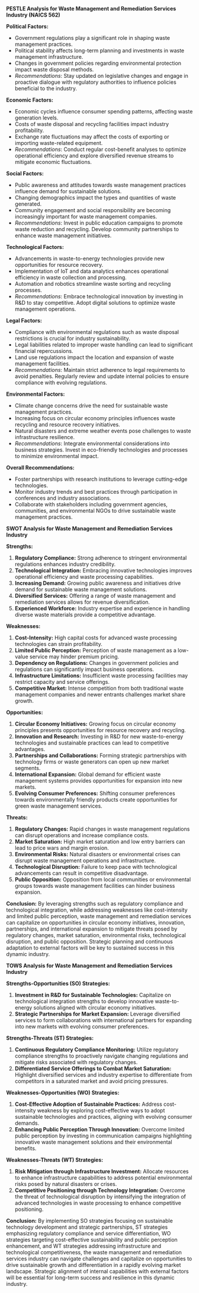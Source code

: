 **PESTLE Analysis for Waste Management and Remediation Services Industry (NAICS 562)**

**Political Factors:**
- Government regulations play a significant role in shaping waste management practices.
- Political stability affects long-term planning and investments in waste management infrastructure.
- Changes in government policies regarding environmental protection impact waste disposal methods.
- *Recommendations*: Stay updated on legislative changes and engage in proactive dialogue with regulatory authorities to influence policies beneficial to the industry.

**Economic Factors:**
- Economic cycles influence consumer spending patterns, affecting waste generation levels.
- Costs of waste disposal and recycling facilities impact industry profitability.
- Exchange rate fluctuations may affect the costs of exporting or importing waste-related equipment.
- *Recommendations*: Conduct regular cost-benefit analyses to optimize operational efficiency and explore diversified revenue streams to mitigate economic fluctuations.

**Social Factors:**
- Public awareness and attitudes towards waste management practices influence demand for sustainable solutions.
- Changing demographics impact the types and quantities of waste generated.
- Community engagement and social responsibility are becoming increasingly important for waste management companies.
- *Recommendations*: Invest in public education campaigns to promote waste reduction and recycling. Develop community partnerships to enhance waste management initiatives.

**Technological Factors:**
- Advancements in waste-to-energy technologies provide new opportunities for resource recovery.
- Implementation of IoT and data analytics enhances operational efficiency in waste collection and processing.
- Automation and robotics streamline waste sorting and recycling processes.
- *Recommendations*: Embrace technological innovation by investing in R&D to stay competitive. Adopt digital solutions to optimize waste management operations.

**Legal Factors:**
- Compliance with environmental regulations such as waste disposal restrictions is crucial for industry sustainability.
- Legal liabilities related to improper waste handling can lead to significant financial repercussions.
- Land use regulations impact the location and expansion of waste management facilities.
- *Recommendations*: Maintain strict adherence to legal requirements to avoid penalties. Regularly review and update internal policies to ensure compliance with evolving regulations.

**Environmental Factors:**
- Climate change concerns drive the need for sustainable waste management practices.
- Increasing focus on circular economy principles influences waste recycling and resource recovery initiatives.
- Natural disasters and extreme weather events pose challenges to waste infrastructure resilience.
- *Recommendations*: Integrate environmental considerations into business strategies. Invest in eco-friendly technologies and processes to minimize environmental impact.

**Overall Recommendations:** 
- Foster partnerships with research institutions to leverage cutting-edge technologies.
- Monitor industry trends and best practices through participation in conferences and industry associations.
- Collaborate with stakeholders including government agencies, communities, and environmental NGOs to drive sustainable waste management practices.

**SWOT Analysis for Waste Management and Remediation Services Industry**

**Strengths:**
1. **Regulatory Compliance:** Strong adherence to stringent environmental regulations enhances industry credibility.
2. **Technological Integration:** Embracing innovative technologies improves operational efficiency and waste processing capabilities.
3. **Increasing Demand:** Growing public awareness and initiatives drive demand for sustainable waste management solutions.
4. **Diversified Services:** Offering a range of waste management and remediation services allows for revenue diversification.
5. **Experienced Workforce:** Industry expertise and experience in handling diverse waste materials provide a competitive advantage.

**Weaknesses:**
1. **Cost-Intensity:** High capital costs for advanced waste processing technologies can strain profitability.
2. **Limited Public Perception:** Perception of waste management as a low-value service may hinder premium pricing.
3. **Dependency on Regulations:** Changes in government policies and regulations can significantly impact business operations.
4. **Infrastructure Limitations:** Insufficient waste processing facilities may restrict capacity and service offerings.
5. **Competitive Market:** Intense competition from both traditional waste management companies and newer entrants challenges market share growth.

**Opportunities:**
1. **Circular Economy Initiatives:** Growing focus on circular economy principles presents opportunities for resource recovery and recycling.
2. **Innovation and Research:** Investing in R&D for new waste-to-energy technologies and sustainable practices can lead to competitive advantages.
3. **Partnerships and Collaborations:** Forming strategic partnerships with technology firms or waste generators can open up new market segments.
4. **International Expansion:** Global demand for efficient waste management systems provides opportunities for expansion into new markets.
5. **Evolving Consumer Preferences:** Shifting consumer preferences towards environmentally friendly products create opportunities for green waste management services.

**Threats:**
1. **Regulatory Changes:** Rapid changes in waste management regulations can disrupt operations and increase compliance costs.
2. **Market Saturation:** High market saturation and low entry barriers can lead to price wars and margin erosion.
3. **Environmental Risks:** Natural disasters or environmental crises can disrupt waste management operations and infrastructure.
4. **Technological Disruption:** Failure to keep pace with technological advancements can result in competitive disadvantage.
5. **Public Opposition:** Opposition from local communities or environmental groups towards waste management facilities can hinder business expansion.

**Conclusion:**
By leveraging strengths such as regulatory compliance and technological integration, while addressing weaknesses like cost-intensity and limited public perception, waste management and remediation services can capitalize on opportunities in circular economy initiatives, innovation, partnerships, and international expansion to mitigate threats posed by regulatory changes, market saturation, environmental risks, technological disruption, and public opposition. Strategic planning and continuous adaptation to external factors will be key to sustained success in this dynamic industry.

**TOWS Analysis for Waste Management and Remediation Services Industry**

**Strengths-Opportunities (SO) Strategies:**
1. **Investment in R&D for Sustainable Technologies:** Capitalize on technological integration strengths to develop innovative waste-to-energy solutions aligned with circular economy initiatives.
2. **Strategic Partnerships for Market Expansion:** Leverage diversified services to form collaborations with international partners for expanding into new markets with evolving consumer preferences.

**Strengths-Threats (ST) Strategies:**
1. **Continuous Regulatory Compliance Monitoring:** Utilize regulatory compliance strengths to proactively navigate changing regulations and mitigate risks associated with regulatory changes.
2. **Differentiated Service Offerings to Combat Market Saturation:** Highlight diversified services and industry expertise to differentiate from competitors in a saturated market and avoid pricing pressures.

**Weaknesses-Opportunities (WO) Strategies:**
1. **Cost-Effective Adoption of Sustainable Practices:** Address cost-intensity weakness by exploring cost-effective ways to adopt sustainable technologies and practices, aligning with evolving consumer demands.
2. **Enhancing Public Perception Through Innovation:** Overcome limited public perception by investing in communication campaigns highlighting innovative waste management solutions and their environmental benefits.

**Weaknesses-Threats (WT) Strategies:**
1. **Risk Mitigation through Infrastructure Investment:** Allocate resources to enhance infrastructure capabilities to address potential environmental risks posed by natural disasters or crises.
2. **Competitive Positioning through Technology Integration:** Overcome the threat of technological disruption by intensifying the integration of advanced technologies in waste processing to enhance competitive positioning.

**Conclusion:**
By implementing SO strategies focusing on sustainable technology development and strategic partnerships, ST strategies emphasizing regulatory compliance and service differentiation, WO strategies targeting cost-effective sustainability and public perception enhancement, and WT strategies addressing infrastructure and technological competitiveness, the waste management and remediation services industry can navigate challenges and capitalize on opportunities to drive sustainable growth and differentiation in a rapidly evolving market landscape. Strategic alignment of internal capabilities with external factors will be essential for long-term success and resilience in this dynamic industry.

